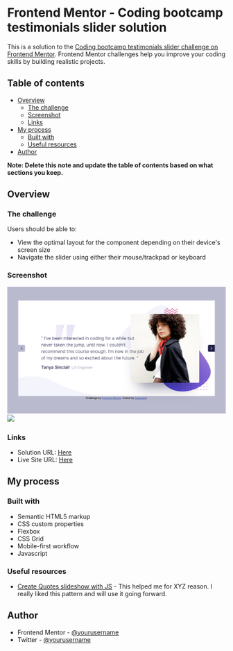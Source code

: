 # Frontend Mentor - Coding bootcamp testimonials slider solution

This is a solution to the [Coding bootcamp testimonials slider challenge on Frontend Mentor](https://www.frontendmentor.io/challenges/coding-bootcamp-testimonials-slider-4FNyLA8JL). Frontend Mentor challenges help you improve your coding skills by building realistic projects.

## Table of contents

-   [Overview](#overview)
    -   [The challenge](#the-challenge)
    -   [Screenshot](#screenshot)
    -   [Links](#links)
-   [My process](#my-process)
    -   [Built with](#built-with)
    -   [Useful resources](#useful-resources)
-   [Author](#author)

**Note: Delete this note and update the table of contents based on what sections you keep.**

## Overview

### The challenge

Users should be able to:

-   View the optimal layout for the component depending on their device's screen size
-   Navigate the slider using either their mouse/trackpad or keyboard

### Screenshot

![](./design/desktop-result-1-Hover.png)
![](./design/mobile-result.png)

### Links

-   Solution URL: [Here](https://github.com/Guarito/coding-bootcamp-testimonials-slider-master)
-   Live Site URL: [Here](https://guarito.github.io/coding-bootcamp-testimonials-slider-master/)

## My process

### Built with

-   Semantic HTML5 markup
-   CSS custom properties
-   Flexbox
-   CSS Grid
-   Mobile-first workflow
-   Javascript

### Useful resources

-   [Create Quotes slideshow with JS](https://www.w3schools.com/howto/howto_js_quotes_slideshow.asp) - This helped me for XYZ reason. I really liked this pattern and will use it going forward.

## Author

-   Frontend Mentor - [@yourusername](https://www.frontendmentor.io/profile/Guarito)
-   Twitter - [@yourusername](https://www.twitter.com/capassomiguel)
